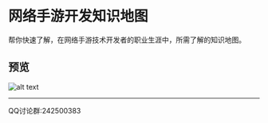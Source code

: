 # 网络手游开发知识地图
帮你快速了解，在网络手游技术开发者的职业生涯中，所需了解的知识地图。

## 预览
![alt text](https://github.com/gonglei007/GameDevMind/blob/main/exports/0.总览.png?raw=true)

----
QQ讨论群:242500383
